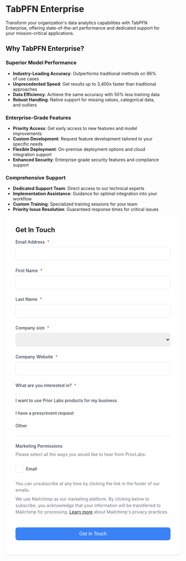 # TabPFN Enterprise

Transform your organization's data analytics capabilities with TabPFN Enterprise, offering state-of-the-art performance and dedicated support for your mission-critical applications.

## Why TabPFN Enterprise?

### Superior Model Performance
- **Industry-Leading Accuracy**: Outperforms traditional methods on 96% of use cases
- **Unprecedented Speed**: Get results up to 3,400x faster than traditional approaches
- **Data Efficiency**: Achieve the same accuracy with 50% less training data
- **Robust Handling**: Native support for missing values, categorical data, and outliers

### Enterprise-Grade Features
- **Priority Access**: Get early access to new features and model improvements
- **Custom Development**: Request feature development tailored to your specific needs
- **Flexible Deployment**: On-premise deployment options and cloud integration support
- **Enhanced Security**: Enterprise-grade security features and compliance support

### Comprehensive Support
- **Dedicated Support Team**: Direct access to our technical experts
- **Implementation Assistance**: Guidance for optimal integration into your workflow
- **Custom Training**: Specialized training sessions for your team
- **Priority Issue Resolution**: Guaranteed response times for critical issues

<style>
.grid-container {
    display: grid;
    grid-template-columns: repeat(auto-fit, minmax(250px, 1fr));
    gap: 1.5rem;
    margin: 2rem 0;
}

#mc_embed_signup {
    background: #ffffff;
    border-radius: 12px;
    box-shadow: 0 4px 6px rgba(0,0,0,0.05);
    padding: 2rem;
    width: 100%;
    max-width: none;
}

.mc-field-group {
    margin-bottom: 1.5rem;
}

.mc-field-group label {
    color: #374151;
    font-weight: 500;
    font-size: inherit;
    display: block;
    margin-bottom: 0.5rem;
}

.mc-field-group input,
.mc-field-group select {
    width: 100%;
    padding: 0.75rem;
    border: 1.5px solid #E5E7EB;
    border-radius: 8px;
    font-size: 1rem;
    transition: all 0.2s ease;
}

.mc-field-group input:focus,
.mc-field-group select:focus {
    border-color: #3B82F6;
    outline: none;
    box-shadow: 0 0 0 3px rgba(59, 130, 246, 0.1);
}

/* Improved checkbox styling */
.content__gdpr fieldset.mc_fieldset,
.input-group ul {
    border: none;
    padding: 0;
    margin: 1rem 0;
    list-style: none;
}

/* Radio button styling */
.input-group ul li {
    margin: 0.5rem 0;
}

.input-group ul li label {
    display: flex;
    align-items: center;
    gap: 0.5rem;
    cursor: pointer;
    color: #374151;
}

.input-group ul li input[type="radio"] {
    appearance: none;
    -webkit-appearance: none;
    width: 1rem;
    height: 1rem;
    border: 1.5px solid #E5E7EB;
    border-radius: 50%;
    margin: 0;
    display: grid;
    place-content: center;
    cursor: pointer;
    transition: all 0.2s ease;
    padding: 0.4rem;
}

.input-group ul li input[type="radio"]:checked {
    border-color: #3B82F6;
    background-color: #fff;
}

.input-group ul li input[type="radio"]:checked::before {
    content: "";
    width: 0.5rem;
    height: 0.5rem;
    border-radius: 50%;
    background-color: #3B82F6;
    transform: scale(1);
    transition: transform 0.2s ease-in-out;
}

.input-group ul li input[type="radio"]:focus {
    outline: none;
    box-shadow: 0 0 0 3px rgba(59, 130, 246, 0.1);
}

.input-group strong {
    display: block;
    margin-bottom: 0.75rem;
    color: #374151;
    font-weight: 500;
}

.content__gdpr .checkbox.subfield {
    display: flex;
    align-items: center;
    gap: 0.5rem;
    margin: 0.5rem 0;
    cursor: pointer;
}

.content__gdpr input[type="checkbox"] {
    appearance: none;
    -webkit-appearance: none;
    width: 1.25rem;
    height: 1.25rem;
    border: 1.5px solid #E5E7EB;
    border-radius: 4px;
    margin: 0;
    display: grid;
    place-content: center;
    cursor: pointer;
    transition: all 0.2s ease;
}

.content__gdpr input[type="checkbox"]:checked {
    background-color: #3B82F6;
    border-color: #3B82F6;
}

.content__gdpr input[type="checkbox"]:checked::before {
    content: "✓";
    color: white;
    font-size: inherit;
    font-weight: bold;
}

.content__gdpr input[type="checkbox"]:focus {
    outline: none;
    box-shadow: 0 0 0 3px rgba(59, 130, 246, 0.1);
}

#mc-embedded-subscribe {
    background-color: #3B82F6;
    color: white;
    padding: 0.75rem 2rem;
    border-radius: 8px;
    font-weight: 500;
    font-size: 1rem;
    border: none;
    cursor: pointer;
    transition: background-color 0.2s ease;
    width: 100%;
    margin-top: 1rem;
}

#mc-embedded-subscribe:hover {
    background-color: #2563EB;
}

.indicates-required {
    text-align: right;
    font-size: 0.875rem;
    color: #6B7280;
    margin-bottom: 1rem;
}

.asterisk {
    color: #EF4444;
    margin-left: 0.25rem;
}

.content__gdpr label {
    font-weight: 500;
    color: #374151;
    margin-bottom: 0.5rem;
    display: block;
}

.content__gdpr p,
.content__gdprLegal p {
    color: #6B7280;
    font-size: 0.875rem;
    margin: 0.5rem 0;
    line-height: 1.5;
}

#mergeRow-gdpr {
    margin-top: 1.5rem;
    padding-top: 1.5rem;
    border-top: 1px solid #E5E7EB;
}
</style>

<div id="mc_embed_shell">
      <link href="//cdn-images.mailchimp.com/embedcode/classic-061523.css" rel="stylesheet" type="text/css">
<div id="mc_embed_signup">
    <form action="https://priorlabs.us9.list-manage.com/subscribe/post?u=802a2610cb5a7f59daab4771a&amp;id=ca948f4735&amp;v_id=4624&amp;f_id=0028eae3f0" method="post" id="mc-embedded-subscribe-form" name="mc-embedded-subscribe-form" class="validate" target="_blank">
        <div id="mc_embed_signup_scroll"><h2 style="margin-top:0px">Get In Touch</h2>
            <div class="mc-field-group"><label for="mce-EMAIL">Email Address <span class="asterisk">*</span></label><input type="email" name="EMAIL" class="required email" id="mce-EMAIL" required="" value=""></div>
            <div class="mc-field-group"><label for="mce-FNAME">First Name <span class="asterisk">*</span></label><input type="text" name="FNAME" class="required text" id="mce-FNAME" required="" value=""></div>
            <div class="mc-field-group"><label for="mce-LNAME">Last Name <span class="asterisk">*</span></label><input type="text" name="LNAME" class="required text" id="mce-LNAME" required="" value=""></div>
            <div class="mc-field-group"><label for="mce-CSIZE">Company size <span class="asterisk">*</span></label><select name="CSIZE" class="required" id="mce-CSIZE">
                <option value=""></option>
                <option value="1-49">1-49</option>
                <option value="50-249">50-249</option>
                <option value="250-999">250-999</option>
                <option value="1000+">1000+</option>
            </select></div>
            <div class="mc-field-group"><label for="mce-CWEBSITE">Company Website <span class="asterisk">*</span></label><input type="url" name="CWEBSITE" class="required url" id="mce-CWEBSITE" required="" value=""></div>
            <div class="mc-field-group input-group"><strong>What are you interested in? <span class="asterisk">*</span></strong><ul>
                <li><input type="radio" name="CWHY" id="mce-CWHY0" value="I want to use Prior Labs products for my business"><label for="mce-CWHY0">I want to use Prior Labs products for my business</label></li>
                <li><input type="radio" name="CWHY" id="mce-CWHY1" value="I have a press/event request"><label for="mce-CWHY1">I have a press/event request</label></li>
                <li><input type="radio" name="CWHY" id="mce-CWHY2" value="Other"><label for="mce-CWHY2">Other</label></li>
            </ul></div>
            <div id="mergeRow-gdpr" class="mergeRow gdpr-mergeRow content__gdprBlock mc-field-group">
                <div class="content__gdpr">
                    <label>Marketing Permissions</label>
                    <p>Please select all the ways you would like to hear from PriorLabs:</p>
                    <fieldset class="mc_fieldset gdprRequired mc-field-group" name="interestgroup_field">
                        <label class="checkbox subfield" for="gdpr41093">
                            <input type="checkbox" id="gdpr_41093" name="gdpr[41093]" class="gdpr" value="Y">
                            <span>Email</span>
                        </label>
                    </fieldset>
                    <p>You can unsubscribe at any time by clicking the link in the footer of our emails.</p>
                </div>
                <div class="content__gdprLegal">
                    <p>We use Mailchimp as our marketing platform. By clicking below to subscribe, you acknowledge that your information will be transferred to Mailchimp for processing. <a href="https://mailchimp.com/legal/terms">Learn more</a> about Mailchimp's privacy practices.</p>
                </div>
            </div>
            <div id="mce-responses" class="clear foot">
                <div class="response" id="mce-error-response" style="display: none;"></div>
                <div class="response" id="mce-success-response" style="display: none;"></div>
            </div>
            <div aria-hidden="true" style="position: absolute; left: -5000px;">
                <input type="text" name="b_802a2610cb5a7f59daab4771a_ca948f4735" tabindex="-1" value="">
            </div>
            <div class="optionalParent">
                <div class="clear foot">
                    <input type="submit" name="subscribe" id="mc-embedded-subscribe" class="button" value="Get in Touch">
                </div>
            </div>
        </div>
    </form>
</div>
<script type="text/javascript" src="//s3.amazonaws.com/downloads.mailchimp.com/js/mc-validate.js"></script>
<script type="text/javascript">(function($) {window.fnames = new Array(); window.ftypes = new Array();fnames[0]='EMAIL';ftypes[0]='email';fnames[1]='FNAME';ftypes[1]='text';fnames[2]='LNAME';ftypes[2]='text';fnames[7]='CSIZE';ftypes[7]='dropdown';fnames[6]='CWEBSITE';ftypes[6]='url';fnames[8]='CWHY';ftypes[8]='radio';}(jQuery));var $mcj = jQuery.noConflict(true);</script>
</div>